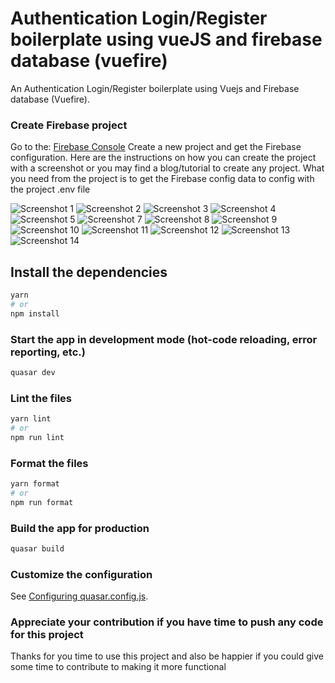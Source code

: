 # Authentication Login/Register boilerplate using vueJS and firebase database (vuefire)

An Authentication Login/Register boilerplate using Vuejs and Firebase database (Vuefire).

### Create Firebase project

Go to the: [Firebase Console](https://console.firebase.google.com/)
Create a new project and get the Firebase configuration. Here are the instructions on how you can create the project with a screenshot or you may find a blog/tutorial to create any project.
What you need from the project is to get the Firebase config data to config with the project .env file

![Screenshot 1](https://raw.githubusercontent.com/AtiqurCode/quasar-firebase-authentication-boilerplate/master/public/screenshot/firebase-project-create-1.png)
![Screenshot 2](https://raw.githubusercontent.com/AtiqurCode/quasar-firebase-authentication-boilerplate/master/public/screenshot/firebase-project-create-2.png)
![Screenshot 3](https://raw.githubusercontent.com/AtiqurCode/quasar-firebase-authentication-boilerplate/master/public/screenshot/firebase-project-create-3.png)
![Screenshot 4](https://raw.githubusercontent.com/AtiqurCode/quasar-firebase-authentication-boilerplate/master/public/screenshot/firebase-project-create-4.png)
![Screenshot 5](https://raw.githubusercontent.com/AtiqurCode/quasar-firebase-authentication-boilerplate/master/public/screenshot/firebase-project-create-5.png)
![Screenshot 7](https://raw.githubusercontent.com/AtiqurCode/quasar-firebase-authentication-boilerplate/master/public/screenshot/firebase-project-create-7.png)
![Screenshot 8](https://raw.githubusercontent.com/AtiqurCode/quasar-firebase-authentication-boilerplate/master/public/screenshot/firebase-project-create-8.png)
![Screenshot 9](https://raw.githubusercontent.com/AtiqurCode/quasar-firebase-authentication-boilerplate/master/public/screenshot/firebase-project-create-9.png)
![Screenshot 10](https://raw.githubusercontent.com/AtiqurCode/quasar-firebase-authentication-boilerplate/master/public/screenshot/firebase-project-create-10.png)
![Screenshot 11](https://raw.githubusercontent.com/AtiqurCode/quasar-firebase-authentication-boilerplate/master/public/screenshot/firebase-project-create-11.png)
![Screenshot 12](https://raw.githubusercontent.com/AtiqurCode/quasar-firebase-authentication-boilerplate/master/public/screenshot/firebase-project-create-12.png)
![Screenshot 13](https://raw.githubusercontent.com/AtiqurCode/quasar-firebase-authentication-boilerplate/master/public/screenshot/firebase-project-create-13.png)
![Screenshot 14](https://raw.githubusercontent.com/AtiqurCode/quasar-firebase-authentication-boilerplate/master/public/screenshot/firebase-project-create-14.png)

## Install the dependencies

```bash
yarn
# or
npm install
```

### Start the app in development mode (hot-code reloading, error reporting, etc.)

```bash
quasar dev
```

### Lint the files

```bash
yarn lint
# or
npm run lint
```

### Format the files

```bash
yarn format
# or
npm run format
```

### Build the app for production

```bash
quasar build
```

### Customize the configuration

See [Configuring quasar.config.js](https://v2.quasar.dev/quasar-cli-vite/quasar-config-js).


### Appreciate your contribution if you have time to push any code for this project
Thanks for you time to use this project and also be happier if you could give some time to contribute to making it more functional
